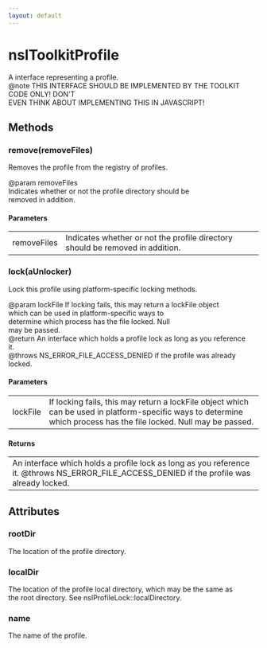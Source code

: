 ```yaml
---
layout: default
---
```


# nsIToolkitProfile #
  
A interface representing a profile.  
@note THIS INTERFACE SHOULD BE IMPLEMENTED BY THE TOOLKIT CODE ONLY! DON'T  
      EVEN THINK ABOUT IMPLEMENTING THIS IN JAVASCRIPT!  
  

## Methods ##

### remove(removeFiles) ###
  
Removes the profile from the registry of profiles.  
  
@param removeFiles  
       Indicates whether or not the profile directory should be  
       removed in addition.  
  

#### Parameters ####

<table>

<tr>
<td>removeFiles</td>
<td>       Indicates whether or not the profile directory should be  
       removed in addition.  
</td>
</tr>

</table>

### lock(aUnlocker) ###
  
Lock this profile using platform-specific locking methods.  
  
@param lockFile If locking fails, this may return a lockFile object  
                which can be used in platform-specific ways to  
                determine which process has the file locked. Null  
                may be passed.  
@return An interface which holds a profile lock as long as you reference  
        it.  
@throws NS_ERROR_FILE_ACCESS_DENIED if the profile was already locked.  
  

#### Parameters ####

<table>

<tr>
<td>lockFile</td>
<td>If locking fails, this may return a lockFile object  
                which can be used in platform-specific ways to  
                determine which process has the file locked. Null  
                may be passed.  
</td>
</tr>

</table>

#### Returns ####

<table>

<tr>
<td>An interface which holds a profile lock as long as you reference  
        it.  
@throws NS_ERROR_FILE_ACCESS_DENIED if the profile was already locked.  
</td>
</tr>

</table>

## Attributes ##

### rootDir ###
  
The location of the profile directory.  
  

### localDir ###
  
The location of the profile local directory, which may be the same as  
the root directory.  See nsIProfileLock::localDirectory.  
  

### name ###
  
The name of the profile.  
  
